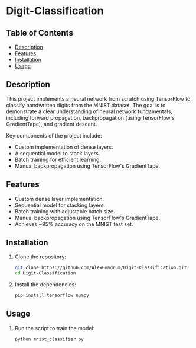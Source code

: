 # Digit-Classification
## Table of Contents
- [Description](#description)
- [Features](#features)
- [Installation](#installation)
- [Usage](#usage)

## Description
This project implements a neural network from scratch using TensorFlow to classify handwritten digits from the MNIST dataset. The goal is to demonstrate a clear understanding of neural network fundamentals, including forward propagation, backpropagation (using TensorFlow's GradientTape), and gradient descent.

Key components of the project include:
- Custom implementation of dense layers.
- A sequential model to stack layers.
- Batch training for efficient learning.
- Manual backpropagation using TensorFlow's GradientTape.



## Features
- Custom dense layer implementation.
- Sequential model for stacking layers.
- Batch training with adjustable batch size.
- Manual backpropagation using TensorFlow's GradientTape.
- Achieves ~95% accuracy on the MNIST test set.


## Installation
1. Clone the repository:
   ```bash
   git clone https://github.com/AlexGundrum/Digit-Classification.git
   cd Digit-Classification
   ```
2. Install the dependencies:
   ```bash
   pip install tensorflow numpy
   ```
## Usage
1. Run the script to train the model:
   ```bash
   python mnist_classifier.py
   ```
